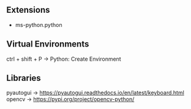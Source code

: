 ## Extensions

- ms-python.python

## Virtual Environments

ctrl + shift + P -> Python: Create Environment

## Libraries

pyautogui -> https://pyautogui.readthedocs.io/en/latest/keyboard.html
opencv -> https://pypi.org/project/opencv-python/
